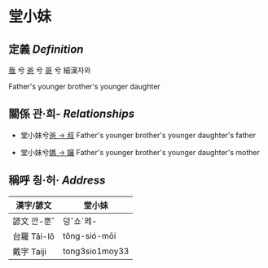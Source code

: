 # 堂小妹
## 定義 _Definition_
[我](member1.md) 兮 [爸](member2.md) 兮 [哥](member11.md) 兮 細漢자와

Father's younger brother's younger daughter

## 關係 관·희- _Relationships_

- 堂小妹兮[爸 → 叔](member11.md) Father's younger brother's younger daughter's father

- 堂小妹兮[媽 → 嬸](member34.md) Father's younger brother's younger daughter's mother



## 稱呼 칑·허· _Address_

漢字/諺文 | 堂小妹
--- | ---
諺文 깐-뿐ˆ | 덩ˆ쇼ˊᄆᆀ-
台羅 Tâi-lô | tông-sió-mōi
戴字 Taiji | tong3sio1moy33


